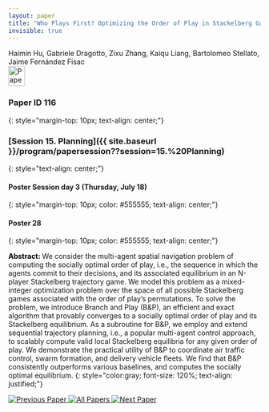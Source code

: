 ```yaml
---
layout: paper
title: "Who Plays First? Optimizing the Order of Play in Stackelberg Games with Many Robots"
invisible: true
---
```

<div class="paper-authors">
<div class="paper-author-box">
    <div class="paper-author-name">Haimin Hu, Gabriele Dragotto, Zixu Zhang, Kaiqu Liang, Bartolomeo Stellato, Jaime Fernández Fisac</div>
    <div class="paper-author-uni"></div>
</div>

</div><div class="paper-pdf">
<div> <a href="http://www.roboticsproceedings.org/rss19/p116.pdf"><img src="{{ site.baseurl }}/images/paper_link.png" alt="Paper Website" width = "33"  height = "40"/></a> </div>
</div>

### Paper ID 116
{: style="margin-top: 10px; text-align: center;"}

### [Session 15. Planning]({{ site.baseurl }}/program/papersession??session=15.%20Planning)
{: style="text-align: center;"}

#### Poster Session day 3 (Thursday, July 18)
{: style="margin-top: 10px; color: #555555; text-align: center;"}

#### Poster 28
{: style="margin-top: 10px; color: #555555; text-align: center;"}

<b style="color: black;">Abstract: </b>We consider the multi-agent spatial navigation problem of computing the socially optimal order of play, i.e., the sequence in which the agents commit to their decisions, and its associated equilibrium in an N-player Stackelberg trajectory game. We model this problem as a mixed-integer optimization problem over the space of all possible Stackelberg games associated with the order of play’s permutations. To solve the problem, we introduce Branch and Play (B&P), an efficient and exact algorithm that provably converges to a socially optimal order of play and its Stackelberg equilibrium. As a subroutine for B&P, we employ and extend sequential trajectory planning, i.e., a popular multi-agent control approach, to scalably compute valid local Stackelberg equilibria for any given order of play. We demonstrate the practical utility of B&P to coordinate air traffic control, swarm formation, and delivery vehicle fleets. We find that B&P consistently outperforms various baselines, and computes the socially optimal equilibrium.
{: style="color:gray; font-size: 120%; text-align: justified;"}


<div class="paper-menu">
<a href="{{ site.baseurl }}/program/papers/115/"> <img src="{{ site.baseurl }}/images/previous_paper_icon.png" alt="Previous Paper" title="Previous Paper"/> </a>
<a href="{{ site.baseurl }}/program/papers"><img src="{{ site.baseurl }}/images/overview_icon.png" alt="All Papers" title="All Papers"/> </a>
<a href="{{ site.baseurl }}/program/papers/117/"> <img src="{{ site.baseurl }}/images/next_paper_icon.png" alt="Next Paper" title="Next Paper"/> </a>

</div>
